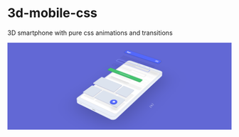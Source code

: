 # 3d-mobile-css
3D smartphone with pure css animations and transitions

![Screenshot](screenshot.PNG)

